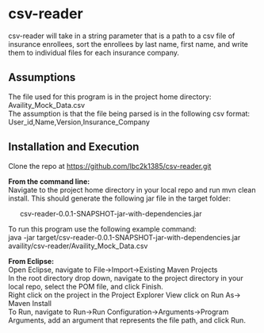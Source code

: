 # csv-reader
csv-reader will take in a string parameter that is a path to a csv file of insurance enrollees, sort the enrollees by last name, first name, and write them to individual files for each insurance company.

## Assumptions
The file used for this program is in the project home directory: Availity_Mock_Data.csv</br>
The assumption is that the file being parsed is in the following csv format:</br>
User_id,Name,Version,Insurance_Company</br>



## Installation and Execution
Clone the repo at https://github.com/lbc2k1385/csv-reader.git

<strong>From the command line:</strong> <br/>
Navigate to the project home directory in your local repo and run mvn clean install. This should generate the following jar file in the target folder:&nbsp;&nbsp;&nbsp;&nbsp;&nbsp;&nbsp;

&nbsp;&nbsp;&nbsp;&nbsp;&nbsp;&nbsp;csv-reader-0.0.1-SNAPSHOT-jar-with-dependencies.jar <br/>

To run this program use the following example command:<br/>
java -jar target/csv-reader-0.0.1-SNAPSHOT-jar-with-dependencies.jar availity/csv-reader/Availity_Mock_Data.csv

<strong>From Eclipse:</strong> <br/>
Open Eclipse, navigate to File->Import->Existing Maven Projects<br/>
In the root directory drop down, navigate to the project directory in your local repo, select the POM file, and click Finish.<br/>
Right click on the project in the Project Explorer View click on Run As-> Maven Install<br/>
To Run, navigate to Run->Run Configuration->Arguments->Program Arguments, add an argument that represents the file path, and click Run.

